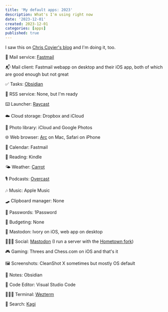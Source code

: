 ```yaml
---
title: 'My default apps: 2023'
description: What's I'm using right now
date: '2023-12-01'
created: 2023-12-01
categories: [apps]
published: true
---
```


I saw this on [Chris Coyier's blog](https://chriscoyier.net/2023/11/25/default-apps-2023/) and I'm doing it, too.

📧 Mail service: [Fastmail](https://fastmail.com)

📬 Mail client: Fastmail webapp on desktop and their iOS app, both of which are good enough but not great

✅ Tasks: [Obsidian](https://obsidian.md/)

📰 RSS service: None, but I'm ready

⌨️ Launcher: [Raycast](https://raycast.com)

☁️ Cloud storage: Dropbox and iCloud

🌅 Photo library: iCloud and Google Photos

🌐 Web browser: [Arc](https://arc.net/) on Mac, Safari on iPhone

📆 Calendar: Fastmail

📖 Reading: Kindle

🌤️ Weather: [Carrot](https://www.meetcarrot.com/weather/)

🎙️ Podcasts: [Overcast](https://overcast.fm/)

🎶 Music: Apple Music

🛹 Clipboard manager: None

🔐 Passwords: 1Password

💸 Budgeting: None

🐘 Mastodon: Ivory on iOS, web app on desktop

💁🏻‍♂️ Social: [Mastodon](https://definitely.social/@mattlehrer) (I run a server with the [Hometown fork](https://github.com/hometown-fork/hometown))

🎮 Gaming: Threes and Chess.com on iOS and that's it

🖼️ Screenshots: CleanShot X sometimes but mostly OS default

📝 Notes: Obsidian

🧮 Code Editor: Visual Studio Code

👨🏻‍💻 Terminal: [Wezterm](https://wezfurlong.org/wezterm/)

🔎 Search: [Kagi](https://kagi.com)
